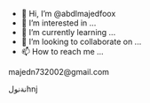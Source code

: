 - 👋 Hi, I’m @abdlmajedfoox
- 👀 I’m interested in ...
- 🌱 I’m currently learning ...
- 💞️ I’m looking to collaborate on ...
- 📫 How to reach me ...

<!---
abdlmajedfoox/abdlmajedfoox is a ✨ special ✨ repository because its `README.md` (this file) appears on your GitHub profile.
You can click the Preview link to take a look at your changes.
--->majedn732002@gmail.com
نةنولhnj
